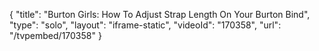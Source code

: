 {
    "title": "Burton Girls: How To Adjust Strap Length On Your Burton Bind",
    "type": "solo",
    "layout": "iframe-static",
    "videoId": "170358",
    "url": "\/tvpembed\/170358"
}